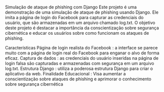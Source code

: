Simulação de ataque de phishing com Django
Este projeto é uma demonstração de uma simulação de ataque de phishing usando Django. Ele imita a página de login do Facebook para capturar as credenciais do usuário, que são armazenadas em um arquivo chamado log.txt. O objetivo deste projeto é destacar a importância da conscientização sobre segurança cibernética e educar os usuários sobre como funcionam os ataques de phishing.

Características
Página de login realista do Facebook : a interface se parece muito com a página de login real do Facebook para enganar o alvo de forma eficaz.
Captura de dados : as credenciais do usuário inseridas na página de login falsa são capturadas e armazenadas com segurança em um arquivo log.txt.
Estrutura Django : utiliza a poderosa estrutura Django para criar o aplicativo da web.
Finalidade Educacional : Visa aumentar a conscientização sobre ataques de phishing e aprimorar o conhecimento sobre segurança cibernética
